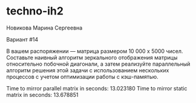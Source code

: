 # techno-ih2
Новикова Марина Сергеевна

Вариант #14

В вашем распоряжении — матрица размером 10 000 x 5000 чисел. Составьте наивный алгоритм зеркального отображения матрицы относительно побочной диагонали, а затем реализуйте параллельный алгоритм решения этой задачи с использованием нескольких процессов с учетом оптимизации работы с кэш-памятью.

Time to mirror parallel matrix in seconds: 13.023180
Time to mirror static matrix in seconds: 13.678851
